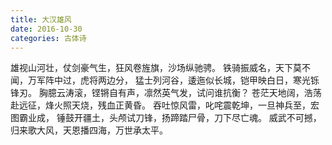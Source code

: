 ```yaml
---
title: 大汉雄风
date: 2016-10-30
categories: 古体诗
---
```


雄视山河壮，仗剑豪气生，狂风卷旌旗，沙场纵驰骋。<!--more-->
铁骑振威名，天下莫不闻，万军阵中过，虎将两边分，
猛士列河谷，逶迤似长城，铠甲映白日，寒光铄锋刃。
胸臆云涛滚，铿锵自有声，凛然英气发，试问谁抗衡？
苍茫天地阔，浩荡赴远征，烽火照天烧，残血正黄昏。
吞吐惊风雷，叱咤震乾坤，一旦神兵至，宏图霸业成，
锤鼓开疆土，头颅试刀锋，扬蹄踏尸骨，刀下尽亡魂。
威武不可撼，归来歌大风，天恩播四海，万世承太平。
